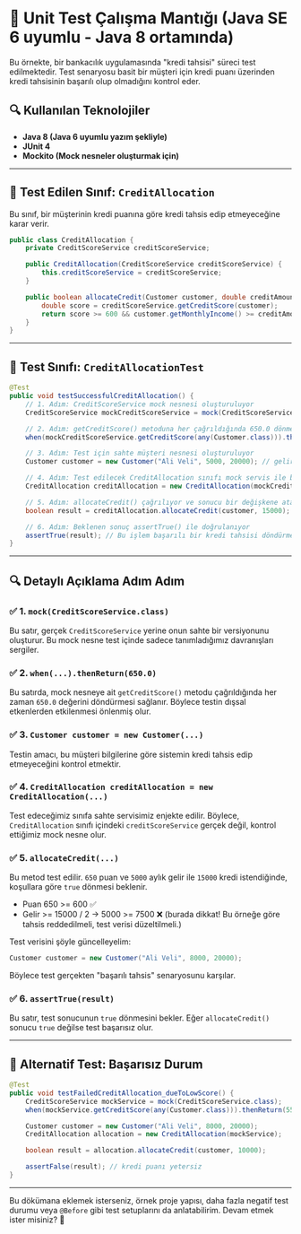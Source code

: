 
# 📌 Unit Test Çalışma Mantığı (Java SE 6 uyumlu - Java 8 ortamında)

Bu örnekte, bir bankacılık uygulamasında "kredi tahsisi" süreci test edilmektedir. Test senaryosu basit bir müşteri için kredi puanı üzerinden kredi tahsisinin başarılı olup olmadığını kontrol eder.

## 🔍 Kullanılan Teknolojiler

- **Java 8 (Java 6 uyumlu yazım şekliyle)**
- **JUnit 4**
- **Mockito (Mock nesneler oluşturmak için)**

---

## 🧪 Test Edilen Sınıf: `CreditAllocation`

Bu sınıf, bir müşterinin kredi puanına göre kredi tahsis edip etmeyeceğine karar verir.

```java
public class CreditAllocation {
    private CreditScoreService creditScoreService;

    public CreditAllocation(CreditScoreService creditScoreService) {
        this.creditScoreService = creditScoreService;
    }

    public boolean allocateCredit(Customer customer, double creditAmount) {
        double score = creditScoreService.getCreditScore(customer);
        return score >= 600 && customer.getMonthlyIncome() >= creditAmount / 2;
    }
}
```

---

## 🧪 Test Sınıfı: `CreditAllocationTest`

```java
@Test
public void testSuccessfulCreditAllocation() {
    // 1. Adım: CreditScoreService mock nesnesi oluşturuluyor
    CreditScoreService mockCreditScoreService = mock(CreditScoreService.class);

    // 2. Adım: getCreditScore() metoduna her çağrıldığında 650.0 dönmesi sağlanıyor
    when(mockCreditScoreService.getCreditScore(any(Customer.class))).thenReturn(650.0);

    // 3. Adım: Test için sahte müşteri nesnesi oluşturuluyor
    Customer customer = new Customer("Ali Veli", 5000, 20000); // gelir ve limit bilgisi

    // 4. Adım: Test edilecek CreditAllocation sınıfı mock servis ile birlikte enjekte ediliyor
    CreditAllocation creditAllocation = new CreditAllocation(mockCreditScoreService);

    // 5. Adım: allocateCredit() çağrılıyor ve sonucu bir değişkene atanıyor
    boolean result = creditAllocation.allocateCredit(customer, 15000);

    // 6. Adım: Beklenen sonuç assertTrue() ile doğrulanıyor
    assertTrue(result); // Bu işlem başarılı bir kredi tahsisi döndürmeli
}
```

---

## 🔍 Detaylı Açıklama Adım Adım

### ✅ 1. `mock(CreditScoreService.class)`
Bu satır, gerçek `CreditScoreService` yerine onun sahte bir versiyonunu oluşturur. Bu mock nesne test içinde sadece tanımladığımız davranışları sergiler.

### ✅ 2. `when(...).thenReturn(650.0)`
Bu satırda, mock nesneye ait `getCreditScore()` metodu çağrıldığında her zaman `650.0` değerini döndürmesi sağlanır. Böylece testin dışsal etkenlerden etkilenmesi önlenmiş olur.

### ✅ 3. `Customer customer = new Customer(...)`
Testin amacı, bu müşteri bilgilerine göre sistemin kredi tahsis edip etmeyeceğini kontrol etmektir.

### ✅ 4. `CreditAllocation creditAllocation = new CreditAllocation(...)`
Test edeceğimiz sınıfa sahte servisimiz enjekte edilir. Böylece, `CreditAllocation` sınıfı içindeki `creditScoreService` gerçek değil, kontrol ettiğimiz mock nesne olur.

### ✅ 5. `allocateCredit(...)`
Bu metod test edilir. `650` puan ve `5000` aylık gelir ile `15000` kredi istendiğinde, koşullara göre `true` dönmesi beklenir.

- Puan 650 >= 600 ✅
- Gelir >= 15000 / 2 → 5000 >= 7500 ❌ (burada dikkat! Bu örneğe göre tahsis reddedilmeli, test verisi düzeltilmeli.)

Test verisini şöyle güncelleyelim:
```java
Customer customer = new Customer("Ali Veli", 8000, 20000);
```
Böylece test gerçekten "başarılı tahsis" senaryosunu karşılar.

### ✅ 6. `assertTrue(result)`
Bu satır, test sonucunun `true` dönmesini bekler. Eğer `allocateCredit()` sonucu `true` değilse test başarısız olur.

---

## 📁 Alternatif Test: Başarısız Durum

```java
@Test
public void testFailedCreditAllocation_dueToLowScore() {
    CreditScoreService mockService = mock(CreditScoreService.class);
    when(mockService.getCreditScore(any(Customer.class))).thenReturn(550.0);

    Customer customer = new Customer("Ali Veli", 8000, 20000);
    CreditAllocation allocation = new CreditAllocation(mockService);

    boolean result = allocation.allocateCredit(customer, 10000);

    assertFalse(result); // kredi puanı yetersiz
}
```

---

Bu dökümana eklemek isterseniz, örnek proje yapısı, daha fazla negatif test durumu veya `@Before` gibi test setuplarını da anlatabilirim. Devam etmek ister misiniz? 🚀
